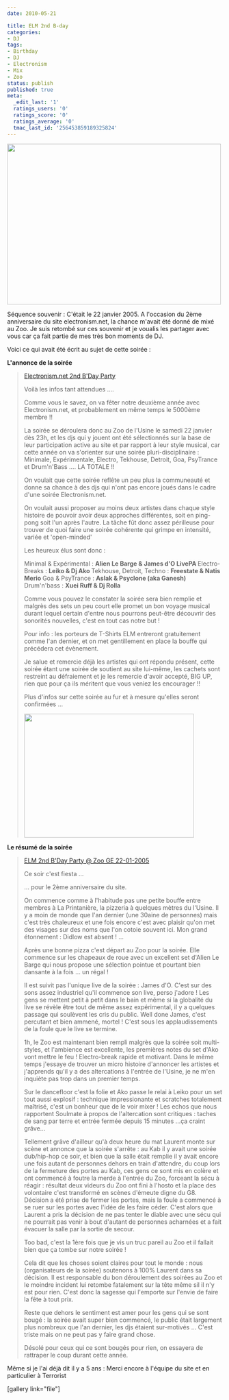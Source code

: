 ```yaml
---
date: 2010-05-21

title: ELM 2nd B-day
categories:
- DJ
tags:
- Birthday
- DJ
- Electronism
- Mix
- Zoo
status: publish
published: true
meta:
  _edit_last: '1'
  ratings_users: '0'
  ratings_score: '0'
  ratings_average: '0'
  tmac_last_id: '256453859189325824'
---
```

<img class="alignnone size-medium wp-image-1620" title="alienlebarge in the mix ;)" src="https://dlgjp9x71cipk.cloudfront.net/2010/05/dscf0001-500x375.jpg" alt="" width="500" height="375" />

Séquence souvenir : C'était le 22 janvier 2005. A l'occasion du 2ème anniversaire du site electronism.net, la chance m'avait été donné de mixé au Zoo. Je suis retombé sur ces souvenir et je voualis les partager avec vous car ça fait partie de mes très bon moments de DJ.

Voici ce qui avait été écrit au sujet de cette soirée :

<!--more-->

<strong>L'annonce de la soirée</strong>
<blockquote><a href="https://electronism.net/modules.php?op=modload&amp;name=News&amp;file=article&amp;sid=3379&amp;mode=thread&amp;order=0&amp;thold=0">Electronism.net 2nd B'Day Party</a>

<a href="https://electronism.net/modules.php?op=modload&amp;name=News&amp;file=article&amp;sid=3379&amp;mode=thread&amp;order=0&amp;thold=0"></a>Voilà les infos tant attendues ....

Comme vous le savez, on va fêter notre deuxième année avec Electronism.net, et probablement en même temps le 5000ème membre !!

La soirée se déroulera donc au Zoo de l'Usine le samedi 22 janvier dès 23h, et les djs qui y jouent ont été sélectionnés sur la base de leur participation active au site et par rapport à leur style musical, car cette année on va s'orienter sur une soirée pluri-disciplinaire : Minimale, Expérimentale, Electro, Tekhouse, Detroit, Goa, PsyTrance et Drum'n'Bass .... LA TOTALE !!

On voulait que cette soirée reflête un peu plus la communeauté et donne sa chance à des djs qui n'ont pas encore joués dans le cadre d'une soirée Electronism.net.

On voulait aussi proposer au moins deux artistes dans chaque style histoire de pouvoir avoir deux approches différentes, soit en ping-pong soit l'un après l'autre. La tâche fût donc assez périlleuse pour trouver de quoi faire une soirée cohérente qui grimpe en intensité, variée et 'open-minded'

Les heureux élus sont donc :

Minimal &amp; Expérimental : <strong>Alien Le Barge &amp; James d'O LivePA
</strong>Electro-Breaks : <strong>Leiko &amp; Dj Ako
</strong>Tekhouse, Detroit, Techno : <strong>Freestate &amp; Natis Merio
</strong>Goa &amp; PsyTrance : <strong>Aslak &amp; Psyclone (aka Ganesh)
</strong>Drum'n'bass : <strong>Xuei Ruff &amp; Dj Rolla</strong>

<strong></strong>Comme vous pouvez le constater la soirée sera bien remplie et malgrès des sets un peu court elle promet un bon voyage musical durant lequel certain d'entre nous pourrons peut-être découvrir des sonorités nouvelles, c'est en tout cas notre but !

Pour info : les porteurs de T-Shirts ELM entreront gratuitement comme l'an dernier, et on met gentillement en place la bouffe qui précédera cet évènement.

Je salue et remercie déjà les artistes qui ont répondu présent, cette soirée étant une soirée de soutient au site lui-même, les cachets sont restreint au défraiement et je les remercie d'avoir accepté, BIG UP, rien que pour ça ils méritent que vous veniez les encourager !!

Plus d'infos sur cette soirée au fur et à mesure qu'elles seront confirmées ...

<a href="https://dlgjp9x71cipk.cloudfront.net/2010/05/22-01-05_elmp2.jpg"><img class="alignnone size-full wp-image-1619" title="Flyers de la soirée" src="https://dlgjp9x71cipk.cloudfront.net/2010/05/22-01-05_elmp2.jpg" alt="" width="397" height="289" /></a></blockquote>
<strong>Le résumé de la soirée</strong>
<blockquote><a href="https://electronism.net/modules.php?op=modload&amp;name=News&amp;file=article&amp;sid=3455&amp;mode=thread&amp;order=0&amp;thold=0">ELM 2nd B'Day Party @ Zoo GE 22-01-2005</a>

<a href="https://electronism.net/modules.php?op=modload&amp;name=News&amp;file=article&amp;sid=3455&amp;mode=thread&amp;order=0&amp;thold=0"></a>Ce soir c'est fiesta ...

... pour le 2ème anniversaire du site.

On commence comme à l'habitude pas une petite bouffe entre membres à La Printanière, la pizzeria à quelques mètres du l'Usine. Il y a moin de monde que l'an dernier (une 30aine de personnes) mais c'est très chaleureux et une fois encore c'est avec plaisir qu'on met des visages sur des noms que l'on cotoie souvent ici. Mon grand étonnement : Didlow est absent ! ...

Après une bonne pizza c'est départ au Zoo pour la soirée. Elle commence sur les chapeaux de roue avec un excellent set d'Alien Le Barge qui nous propose une sélection pointue et pourtant bien dansante à la fois ... un régal !

Il est suivit pas l'unique live de la soirée : James d'O. C'est sur des sons assez industriel qu'il commence son live, perso j'adore ! Les gens se mettent petit à petit dans le bain et même si la globalité du live se révèle être tout de même assez expérimental, il y a quelques passage qui soulèvent les cris du public. Well done James, c'est percutant et bien ammené, mortel ! C'est sous les applaudissements de la foule que le live se termine.

1h, le Zoo est maintenant bien rempli malgrès que la soirée soit multi-styles, et l'ambience est excellente, les premières notes du set d'Ako vont mettre le feu ! Electro-break rapide et motivant. Dans le même temps j'essaye de trouver un micro histoire d'annoncer les artistes et j'apprends qu'il y a des altercations à l'entrée de l'Usine, je ne m'en inquiète pas trop dans un premier temps.

Sur le dancefloor c'est la folie et Ako passe le relai à Leiko pour un set tout aussi explosif : technique impressionante et scratches totalement maîtrisé, c'est un bonheur que de le voir mixer ! Les echos que nous rapportent Soulmate à propos de l'altercation sont critiques : taches de sang par terre et entrée fermée depuis 15 minutes ...ça craint grâve...

Tellement grâve d'ailleur qu'à deux heure du mat Laurent monte sur scène et annonce que la soirée s'arrête : au Kab il y avait une soirée dub/hip-hop ce soir, et bien que la salle était remplie il y avait encore une fois autant de personnes dehors en train d'attendre, du coup lors de la fermeture des portes au Kab, ces gens ce sont mis en colère et ont commencé à foutre la merde à l'entrée du Zoo, forceant la sécu à réagir : résultat deux videurs du Zoo ont fini à l'hosto et la place des volontaire c'est transformé en scènes d'émeute digne du G8.
Décision a été prise de fermer les portes, mais la foule a commencé à se ruer sur les portes avec l'idée de les faire céder. C'est alors que Laurent a pris la décision de ne pas tenter le diable avec une sécu qui ne pourrait pas venir à bout d'autant de personnes acharnées et a fait évacuer la salle par la sortie de secour.

Too bad, c'est la 1ère fois que je vis un truc pareil au Zoo et il fallait bien que ça tombe sur notre soirée !

Cela dit que les choses soient claires pour tout le monde : nous (organisateurs de la soirée) soutenons à 100% Laurent dans sa décision. Il est responsable du bon déroulement des soirées au Zoo et le moindre incident lui retombe fatalement sur la tête même sil il n'y est pour rien. C'est donc la sagesse qui l'emporte sur l'envie de faire la fête à tout prix.

Reste que dehors le sentiment est amer pour les gens qui se sont bougé : la soirée avait super bien commencé, le public était largement plus nombreux que l'an dernier, les djs étaient sur-motivés ... C'est triste mais on ne peut pas y faire grand chose.

Désolé pour ceux qui ce sont bougés pour rien, on essayera de rattraper le coup durant cette année.</blockquote>
Même si je l'ai déjà dit il y a 5 ans : Merci encore à l'équipe du site et en particulier à Terrorist

[gallery link="file"]
